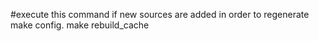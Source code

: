 #execute this command if new sources are added in order to regenerate make config.
make rebuild_cache
